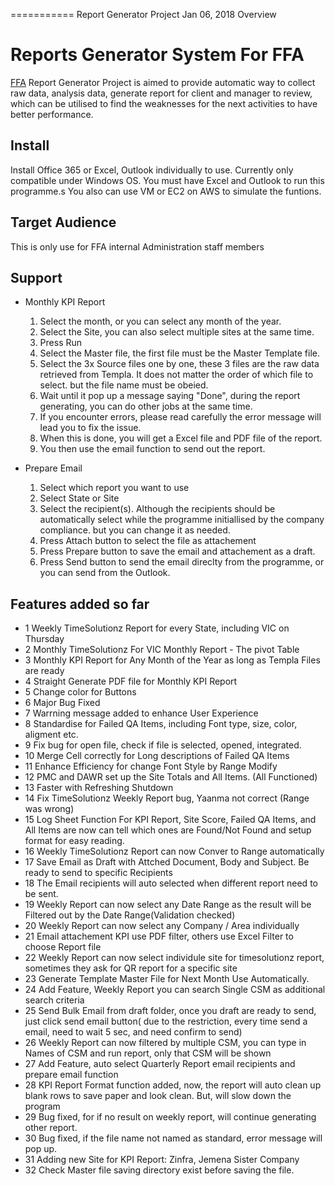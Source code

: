 ===========
Report Generator Project
Jan 06, 2018
Overview

# Reports Generator System For FFA

[FFA](https://www.facilitiesfirst.com.au) Report Generator Project is aimed to provide automatic way to collect raw data, analysis data, generate report for client and manager to review, which can be utilised to find the weaknesses for the next activities to have better performance.

## Install

Install Office 365 or Excel, Outlook individually to use. Currently only compatible under Windows OS.
You must have Excel and Outlook to run this programme.s
You also can use VM or EC2 on AWS to simulate the funtions.

## Target Audience

This is only use for FFA internal Administration staff members

## Support

- Monthly KPI Report

  1.  Select the month, or you can select any month of the year.
  2.  Select the Site, you can also select multiple sites at the same time.
  3.  Press Run
  4.  Select the Master file, the first file must be the Master Template file.
  5.  Select the 3x Source files one by one, these 3 files are the raw data retrieved from Templa. It does not matter the order of which file to select. but the file name must be obeied.
  6.  Wait until it pop up a message saying "Done", during the report generating, you can do other jobs at the same time.
  7.  If you encounter errors, please read carefully the error message will lead you to fix the issue.
  8.  When this is done, you will get a Excel file and PDF file of the report.
  9.  You then use the email function to send out the report.

- Prepare Email
  1.  Select which report you want to use
  2.  Select State or Site
  3.  Select the recipient(s). Although the recipients should be automatically select while the programme initiallised by the company compliance. but you can change it as needed.
  4.  Press Attach button to select the file as attachement
  5.  Press Prepare button to save the email and attachement as a draft.
  6.  Press Send button to send the email direclty from the programme, or you can send from the Outlook.

## Features added so far

- 1 Weekly TimeSolutionz Report for every State, including VIC on Thursday
- 2 Monthly TimeSolutionz For VIC Monthly Report - The pivot Table
- 3 Monthly KPI Report for Any Month of the Year as long as Templa Files are ready
- 4 Straight Generate PDF file for Monthly KPI Report
- 5 Change color for Buttons
- 6 Major Bug Fixed
- 7 Warrning message added to enhance User Experience
- 8 Standardise for Failed QA Items, including Font type, size, color, aligment etc.
- 9 Fix bug for open file, check if file is selected, opened, integrated.
- 10 Merge Cell correctly for Long descriptions of Failed QA Items
- 11 Enhance Efficiency for change Font Style by Range Modify
- 12 PMC and DAWR set up the Site Totals and All Items. (All Functioned)
- 13 Faster with Refreshing Shutdown
- 14 Fix TimeSolutionz Weekly Report bug, Yaanma not correct (Range was wrong)
- 15 Log Sheet Function For KPI Report, Site Score, Failed QA Items, and All Items are now can tell which ones are Found/Not Found and setup format for easy reading.
- 16 Weekly TimeSolutionz Report can now Conver to Range automatically
- 17 Save Email as Draft with Attched Document, Body and Subject. Be ready to send to specific Recipients
- 18 The Email recipients will auto selected when different report need to be sent.
- 19 Weekly Report can now select any Date Range as the result will be Filtered out by the Date Range(Validation checked)
- 20 Weekly Report can now select any Company / Area individually
- 21 Email attachement KPI use PDF filter, others use Excel Filter to choose Report file
- 22 Weekly Report can now select individule site for timesolutionz report, sometimes they ask for QR report for a specific site
- 23 Generate Template Master File for Next Month Use Automatically.
- 24 Add Feature, Weekly Report you can search Single CSM as additional search criteria
- 25 Send Bulk Email from draft folder, once you draft are ready to send, just click send email button( due to the restriction, every time send a email, need to wait 5 sec, and need confirm to send)
- 26 Weekly Report can now filtered by multiple CSM, you can type in Names of CSM and run report, only that CSM will be shown
- 27 Add Feature, auto select Quarterly Report email recipients and prepare email function
- 28 KPI Report Format function added, now, the report will auto clean up blank rows to save paper and look clean. But, will slow down the program
- 29 Bug fixed, for if no result on weekly report, will continue generating other report.
- 30 Bug fixed, if the file name not named as standard, error message will pop up.
- 31 Adding new Site for KPI Report: Zinfra, Jemena Sister Company
- 32 Check Master file saving directory exist before saving the file.
